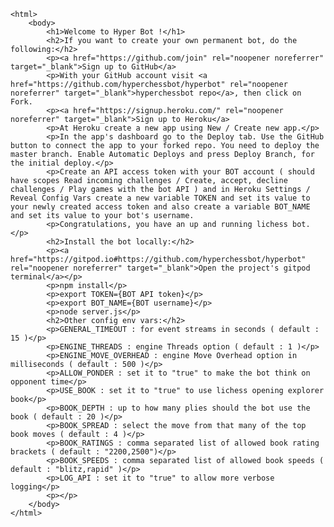 <!doctype html>
    <html>        
        <body>
            <h1>Welcome to Hyper Bot !</h1>            
            <h2>If you want to create your own permanent bot, do the following:</h2>
            <p><a href="https://github.com/join" rel="noopener noreferrer" target="_blank">Sign up to GitHub</a>
            <p>With your GitHub account visit <a href="https://github.com/hyperchessbot/hyperbot" rel="noopener noreferrer" target="_blank">hyperchessbot repo</a>, then click on Fork.
            <p><a href="https://signup.heroku.com/" rel="noopener noreferrer" target="_blank">Sign up to Heroku</a>
            <p>At Heroku create a new app using New / Create new app.</p>
            <p>In the app's dashboard go to the Deploy tab. Use the GitHub button to connect the app to your forked repo. You need to deploy the master branch. Enable Automatic Deploys and press Deploy Branch, for the initial deploy.</p>
            <p>Create an API access token with your BOT account ( should have scopes Read incoming challenges / Create, accept, decline challenges / Play games with the bot API ) and in Heroku Settings / Reveal Config Vars create a new variable TOKEN and set its value to your newly created access token and also create a variable BOT_NAME and set its value to your bot's username.
            <p>Congratulations, you have an up and running lichess bot.</p>    
            <h2>Install the bot locally:</h2>
            <p><a href="https://gitpod.io#https://github.com/hyperchessbot/hyperbot" rel="noopener noreferrer" target="_blank">Open the project's gitpod terminal</a></p>
            <p>npm install</p>
            <p>export TOKEN={BOT API token}</p>
            <p>export BOT_NAME={BOT username}</p>
            <p>node server.js</p>        
            <h2>Other config env vars:</h2>
            <p>GENERAL_TIMEOUT : for event streams in seconds ( default : 15 )</p>
            <p>ENGINE_THREADS : engine Threads option ( default : 1 )</p>
            <p>ENGINE_MOVE_OVERHEAD : engine Move Overhead option in milliseconds ( default : 500 )</p>
            <p>ALLOW_PONDER : set it to "true" to make the bot think on opponent time</p>
            <p>USE_BOOK : set it to "true" to use lichess opening explorer book</p>
            <p>BOOK_DEPTH : up to how many plies should the bot use the book ( default : 20 )</p>
            <p>BOOK_SPREAD : select the move from that many of the top book moves ( default : 4 )</p>
            <p>BOOK_RATINGS : comma separated list of allowed book rating brackets ( default : "2200,2500")</p>
            <p>BOOK_SPEEDS : comma separated list of allowed book speeds ( default : "blitz,rapid" )</p>
            <p>LOG_API : set it to "true" to allow more verbose logging</p>
            <p></p>
        </body>
    </html>
    
